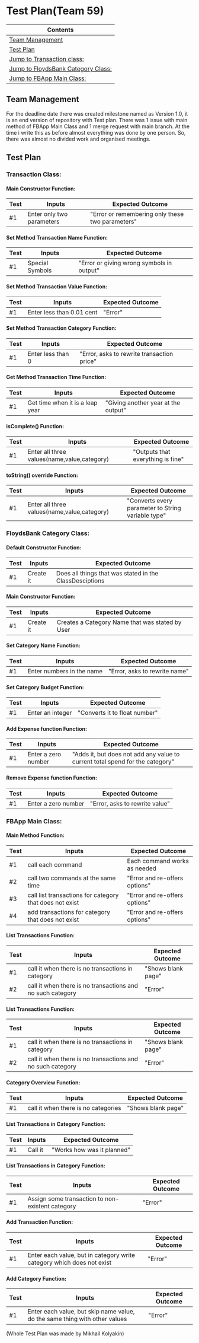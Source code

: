 # Test Plan(Team 59)

|Contents|
|--------|
|[Team Management](#team-management)|
|[Test Plan](#test-plan)|
|[Jump to Transaction class:](#transaction-class)|
|[Jump to FloydsBank Category Class:](#floydsbank-category-class)|
|[Jump to FBApp Main Class:](#fbapp-main-class)|


## Team Management
For the deadline date there was created milestone named as Version 1.0, it is an end version of repository with Test plan. There was 1 issue with main method of FBApp Main Class and 1 merge request with main branch. At the time i write this as before almost everything was done by one person. So, there was almost no divided work and organised meetings.


## Test Plan

### Transaction Class:

#### Main Constructor Function:

|Test|Inputs|Expected Outcome|
|----|------|----------------|
|#1|Enter only two parameters|"Error or remembering only these two parameters"|

#### Set Method Transaction Name Function:

|Test|Inputs|Expected Outcome|
|----|------|----------------|
|#1|Special Symbols|"Error or giving wrong symbols in output"|

#### Set Method Transaction Value Function:

|Test|Inputs|Expected Outcome|
|----|------|----------------|
|#1|Enter less than 0.01 cent|"Error"|

#### Set Method Transaction Category Function:

|Test|Inputs|Expected Outcome|
|----|------|----------------|
|#1|Enter less than 0|"Error, asks to rewrite transaction price"|

#### Get Method Transaction Time Function:

|Test|Inputs|Expected Outcome|
|----|------|----------------|
|#1|Get time when it is a leap year|"Giving another year at the output"|

#### isComplete() Function:

|Test|Inputs|Expected Outcome|
|----|------|----------------|
|#1|Enter all three values(name,value,category)|"Outputs that everything is fine"|

#### toString()	override Function:

|Test|Inputs|Expected Outcome|
|----|------|----------------|
|#1|Enter all three values(name,value,category)|"Converts every parameter to String variable type"|

### FloydsBank Category Class:

#### Default Constructor Function:

|Test|Inputs|Expected Outcome|
|----|------|----------------|
|#1|Create it|Does all things that was stated in the ClassDesciptions|

#### Main Constructor Function:

|Test|Inputs|Expected Outcome|
|----|------|----------------|
|#1|Create it|Creates a Category Name that was stated by User|

#### Set Category Name Function:

|Test|Inputs|Expected Outcome|
|----|------|----------------|
|#1|Enter numbers in the name|"Error, asks to rewrite name"|

#### Set Category Budget Function:

|Test|Inputs|Expected Outcome|
|----|------|----------------|
|#1|Enter an integer|"Converts it to float number"|

#### Add Expense function Function:

|Test|Inputs|Expected Outcome|
|----|------|----------------|
|#1|Enter a zero number|"Adds it, but does not add any value to current total spend for the category"|

#### Remove Expense function Function:

|Test|Inputs|Expected Outcome|
|----|------|----------------|
|#1|Enter a zero number|"Error, asks to rewrite value"|

### FBApp Main Class:

#### Main Method Function:

|Test|Inputs|Expected Outcome|
|----|------|----------------|
|#1|call each command|Each command works as needed|
|#2|call two commands at the same time|"Error and re-offers options"|
|#3|call list transactions for category that does not exist|"Error and re-offers options"|
|#4|add transactions for category that does not exist|"Error and re-offers options"|

#### List Transactions Function:

|Test|Inputs|Expected Outcome|
|----|------|----------------|
|#1|call it when there is no transactions in category|"Shows blank page"|
|#2|call it when there is no transactions and no such category|"Error"|

#### List Transactions Function:

|Test|Inputs|Expected Outcome|
|----|------|----------------|
|#1|call it when there is no transactions in category|"Shows blank page"|
|#2|call it when there is no transactions and no such category|"Error"|

#### Category Overview Function:

|Test|Inputs|Expected Outcome|
|----|------|----------------|
|#1|call it when there is no categories|"Shows blank page"|

#### List Transactions in Category Function:

|Test|Inputs|Expected Outcome|
|----|------|----------------|
|#1|Call it|"Works how was it planned"|

#### List Transactions in Category Function:

|Test|Inputs|Expected Outcome|
|----|------|----------------|
|#1|Assign some transaction to non-existent category|"Error"|

#### Add Transaction Function:

|Test|Inputs|Expected Outcome|
|----|------|----------------|
|#1|Enter each value, but in category write category which does not exist|"Error"|

#### Add Category Function:

|Test|Inputs|Expected Outcome|
|----|------|----------------|
|#1|Enter each value, but skip name value, do the same thing with other values|"Error"|

(Whole Test Plan was made by Mikhail Kolyakin)